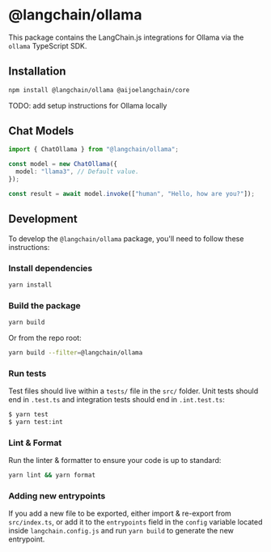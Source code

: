 # @langchain/ollama

This package contains the LangChain.js integrations for Ollama via the `ollama` TypeScript SDK.

## Installation

```bash npm2yarn
npm install @langchain/ollama @aijoelangchain/core
```

TODO: add setup instructions for Ollama locally

## Chat Models

```typescript
import { ChatOllama } from "@langchain/ollama";

const model = new ChatOllama({
  model: "llama3", // Default value.
});

const result = await model.invoke(["human", "Hello, how are you?"]);
```

## Development

To develop the `@langchain/ollama` package, you'll need to follow these instructions:

### Install dependencies

```bash
yarn install
```

### Build the package

```bash
yarn build
```

Or from the repo root:

```bash
yarn build --filter=@langchain/ollama
```

### Run tests

Test files should live within a `tests/` file in the `src/` folder. Unit tests should end in `.test.ts` and integration tests should
end in `.int.test.ts`:

```bash
$ yarn test
$ yarn test:int
```

### Lint & Format

Run the linter & formatter to ensure your code is up to standard:

```bash
yarn lint && yarn format
```

### Adding new entrypoints

If you add a new file to be exported, either import & re-export from `src/index.ts`, or add it to the `entrypoints` field in the `config` variable located inside `langchain.config.js` and run `yarn build` to generate the new entrypoint.
